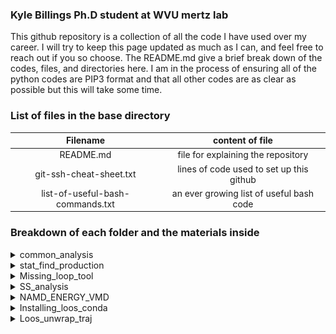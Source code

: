 ### Kyle Billings Ph.D student at WVU mertz lab 
This github repository is a collection of all the code I have used over my career. I will try to keep this page updated as much as I can, and feel free to reach out if you so choose. The README.md give a brief break down of the codes, files, and directories here. I am in the process of ensuring all of the python codes are PIP3 format and that all other codes are as clear as possible but this will take some time. 
### List of files in the base directory 
| Filename      | content of file |
|:----------------------------------:|:---------------------------------------:|
|README.md                           | file for explaining the repository      |
|git-ssh-cheat-sheet.txt             | lines of code used to set up this github|
|list-of-useful-bash-commands.txt    | an ever growing list of useful bash code|


[//]: <> (This is a comment in markdown; below is a colasped list)

### Breakdown of each folder and the materials inside

<details>
  <summary> common_analysis </summary>

  This folder contains code that should be run on almost every analyis for a trajecotry

  **Contains**
  - Vecotr_qunaites.py
    - This python code is useful for measuring the vector angle between two definded vectors. This code is written to use the libray LOOS to loop over the trajecory given and find the angle between the two user defined vectors . The code takes up tp  6 total commmand line arugmetns byut only 5 are required. We give the program the psf, dcd, name of atom 1 to set that point , name of atom 2 to draw the vecor of the given slection. The selection languge follows the loos syntax and can be more than one atom.
    - there is four use case for this program :
      - the 5th argument is 'x' telling the program to use the x axis for the vector angle
      - the 5th argument is 'y' telling the program to use the y axis for the vector angle
      - the 5th argument is 'z' telling the program to use the z axis for the vector angle
      - the 5th argument is the name of another atom of interset and is follwed by another atom to draw the vector to create a new vector 
  - dcc.py
    - This python code uses LOOS to load in a trjecotry with structual information and reutrns the dynamic cross correaltion matrix (DCC). This is an indication of correalted movent between residue pairs. (see the explation of DDC for more detial on the theory). The code takes the psf , the slection of tom to prefrom the DCC calcuations on , and any number of trajectory files. The output in a NXN matrix where N is the number of resides with the correaltion of residue pair montion.

<br>

>**Explannation of DCC**
>
>DCC is based of the standard pearson correation matrix of the selected atoms for analysis (typlically the C&#x0251; atoms). The following equation is used to compute the DCC.
>
>$$DCC(i,j) = \dfrac{\langle \Delta r_{i}(t) \Delta r_{j}(t) \rangle}{\sqrt{\lVert \langle \Delta r_{i}(t) \rVert \rangle^{2}}\sqrt{\lVert \langle \Delta r_{j}(t) \rVert \rangle^{2}}}$$
>
>Here delta R is defined as change in the postion of the atom at time t from the mean postion of that atom over the trajecotry.
>
>$$\Delta r_{i/j} = r_{i/j}(t) - \langle r_{i/j}(t) \rangle $$ 
>
>![example DCC graph](https://github.com/krb0095/all_code_kyle/blob/main/image/Dynamic-cross-correlation-matrix-DCCM-for-C-a-atom-pairs-calculated-with-dccm.png)

</details>

<details>
<summary> stat_find_production </summary>
<br>
  A directory containing code to help in the indentifaction of when production of MD simulations starts.
 
  **Contains**
 
  - simple_eq_check.py
    - Python code that when given a text file with measurnets will calculate the autocorrelation of the timeseries, returns the estimated frame at to strat analysis. This is done by using takeing a block of the data, finding the standard devation(stdev) of that block, and comparing that stdev to the wanted confidence interval. If that block is not less than the confidence interval another block of data is added untill we are less than the interval.
  - check_if_stationary.py
    - python code using Augmented Dickey-Fuller test to verifiy that the data is  stationary (aka at equalbrium) this is a work in progress, beacuse there is some memory isseus depending on the size of the data.


</details>

<details>
  <summary> Missing_loop_tool </summary>

  This folder contains the pyton code and an example bash scirpt for modeling missing loops into a protein chain
  
  **Contains**

  - genrated_seq_file.py
    - A python code that takes a user defined PDB file, the chain to work on, and the name of a outfile, and uses the modeller package to create a homology model of the missing loops.
  - do_all.sh
    - A bash scirpt example written to loop through a list of PDB files stored locally on the computer, and model in the missing loops
</details>


<details>
  <summary> SS_analysis </summary>

  This folder contains codes for find the SASA and secondary struccture analysis

  **Contains**

  - frame_sasa.tcl
    - A TCL code ran in VMD to find the solvent-accessible surface area over time of a given range of protein reisude. The code takes command line arguments for the psf, dcd, 1st residue, last resiude, and the prefix of the outfile. The code sources the path to useful function tcl code so the path will have to altered to adjust to your needs.
  - frame_ss.tcl
    - A TCL code made to run vmd to find the Secondary strucutre (SS) of residues perframe of the trajecotry. This is done over a user redifned range of residue indexs. This takes the psf, dcd, 1st residue, last reisude and preix of the run. Returns the frame index each resdiues SS and the precent helicity of that selection at a given frame.  The code sources the path to useful function tcl code so the path will have to altered to adjust to your needs.
  - usefull_fxns.tcl
    - A TCL set of functions to find the SS and SASA of one frame of a given slection in VMD. Must be soruced into the tcl code used in VMD for analysis.

</details>

<details>
  <summary> NAMD_ENERGY_VMD </summary>

  This folder containt the VMD tcl files to run namd energy in vmd

  **Contains**
  - target_to_target_namdE.tcl
    - This tcl code is to be used within VMD to execute namdEnergy. In the commandline it takes the arugemts of psf, dcd, selection 1, selection 2, and name of the file to output. There is one path that is hard coded into the code this time which is the path to the toppar files need to read in the stucture to namd. the solvent radius is set to 1.4 &#x212B; (standard for water as the solvent), the charmm36 cutoff distance (12 &#x212B;), and the charmm36 switch distacne (10 &#x212B;). Feel free to alter these vaules to suit your case
  - template_namd.namd
    - namd configeration filewith the basic infromation filled out.
</details>

<details>

  <summary>Installing_loos_conda</summary>

  This file contains two bash scripts to setup both miniconda and [LOOS](https://github.com/GrossfieldLab/loos). 

  **Contains** 
  - setup_conda.sh
    - This bash code setups conda using wget. The code will check in wget is installed and if conda is not installed. After this is ture we download the package using wget, run the miniconda.sh file. After following the prompts from the miniconda executable, and **making sure to say yes to the conda init question**, the bashrc is update. We use conda to alter the bashrc once again to not intialize on opening a terminal. run this code with bash setup_conda.sh
  - setup_loos_conda.sh
    - This bash script create the LOOS environment. This code follwos the [LOOS](https://github.com/GrossfieldLab/loos/blob/main/INSTALL.md) guide to install the package. In the code we also test the installation of the code using interdist. If the name of the functions is not found the package did not install correactly.
  
</details>

<details>

  <summary>Loos_unwrap_traj</summary>
  <br>

  This file contains the code to unwrapp a trajecotry using loos. This way is the classical way of unwrapping a MD trajecotry. Before this set of code VMD was used to unwrapp trajectories, but vmd can not be run on many HPC clusters. This code however can beacuse all you need for LOOS to work is a conda environment. 

  **Contains**

- heuristic_method_unwrap.py
  - This code uses loos to unwrapp a trajecotry atom by atom of a given selection over the entire trajectory.  See the explanation box for the mathmatically basis of the code.
- displacment_method_unwrapp.py
  - This code uses a modified method unwrapp a MD trajecotry. The idea for this code came from this [paper](https://pubs.acs.org/doi/full/10.1021/acs.jctc.3c00308). The authors make a vaild point in that in constant pressure simualtuions the fluxation of the PBC box size in not accounted for. They show that for NTP simulations new factors have to be added. See the explanation box for the mathmatically basis of the code.
 
>**Explanation of the heuristic unwrapping method**
>
> Both of these codes use a math trick to reduce the number of for loops needed to check if an atom has crossed the periodic boundry (PB).
>
> The code makes use of math devloped for orthormobic, aka. cubic, cystral latices by the use of a floor function.
> ![cubic lattice unit cell](https://github.com/krb0095/all_code_kyle/blob/main/image/cubic_lattic.png)
>
> This however limits the apllication to, the most common, rectanular unit cell
> The equation used for unwrapping a simulation is:
>
>$$r_{u_{i}}(t+1) = r_{w_{i}}(t+1) - \lfloor \dfrac{r_{w_{i}}(t+1) - r_{u_{i}(t)}}{L(t+1)} + \dfrac{1}{2} \rfloor L(t+1)$$
>
>  - $r_{u_{i}}(t+1)$ is the unwrapped postion of the next frame
>  - $r_{w_{i}}(t+1)$ is the wrapped postion of the next frame
>  - $r_{u_{i}(t)}$   is the unwrapped postion of the current frame
>  - $L(t+1)$         is the PBC cell demsions of the next frame
>  - $\lfloor ... \rfloor$ is the floor function
> 
  > All of the operations in the equation are linear operaations mean that matrix algera can be applied to return the desried out come
  >
  > This code works for NVT and NVE simulations but the changes in he box size caused by the perssure applied to the unit cell can result in placing a lipid in the wrong box. This causes a lipid to speed up altering MSD calucations apperaing to diffuse faster.
  

> **Explation of the displacment unwrapping code**
>
> Displacment unwrapping (also known as the  toroidal view) is based off of using the minimal displacment vectrors, and retains the dynamics of the atoms.
>
> This scheme should **Only be used on a single point not all atoms of a object** as appling this method to across multiple atoms can lead to bond stretching and dispruts disrupt the intermolcaulr iterations between molecuales
>
> This equation adds in a factor for the alteration of the box size due to pressure
>
> $$r_{u_{i}}(t+1) = r_{u}(t) + (r_{w_{i}}(t+1) - r_{w}(t)) - \lfloor \dfrac{r_{w_{i}}(t+1) - r_{w_{i}(t)}}{L(t+1)} + \dfrac{1}{2} \rfloor L(t+1)$$
>
> The fluxation in the wrapped postion of a given molecule, $(r_{w_{i}}(t+1) - r_{w}(t))$, is added to the unwrapped postion of the current frame $r_{u}(t)$. The floor fuction checks if the atoms have moved more than half of the pbc cell edge lenght(s) to return the next frames unwrapped postion.
>
> This approch retains the diffusive proerties of the selection while the distances are not 100% consevred. Making a better tool for NTP diffison calculations 
</details>









    
